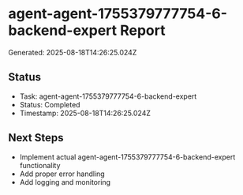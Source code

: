 # agent-agent-1755379777754-6-backend-expert Report

Generated: 2025-08-18T14:26:25.024Z

## Status
- Task: agent-agent-1755379777754-6-backend-expert
- Status: Completed
- Timestamp: 2025-08-18T14:26:25.024Z

## Next Steps
- Implement actual agent-agent-1755379777754-6-backend-expert functionality
- Add proper error handling
- Add logging and monitoring

